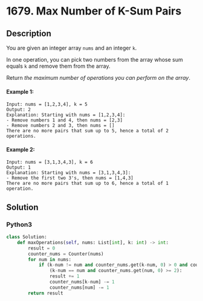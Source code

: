 # 1679. Max Number of K-Sum Pairs

## Description
You are given an integer array `nums` and an integer `k`.

In one operation, you can pick two numbers from the array whose sum equals `k` and remove them from the array.

Return *the maximum number of operations you can perform on the array*.

#### Example 1:
```
Input: nums = [1,2,3,4], k = 5
Output: 2
Explanation: Starting with nums = [1,2,3,4]:
- Remove numbers 1 and 4, then nums = [2,3]
- Remove numbers 2 and 3, then nums = []
There are no more pairs that sum up to 5, hence a total of 2 operations.
```

#### Example 2:
```
Input: nums = [3,1,3,4,3], k = 6
Output: 1
Explanation: Starting with nums = [3,1,3,4,3]:
- Remove the first two 3's, then nums = [1,4,3]
There are no more pairs that sum up to 6, hence a total of 1 operation.
```


## Solution

### Python3
```python
class Solution:
    def maxOperations(self, nums: List[int], k: int) -> int:
        result = 0
        counter_nums = Counter(nums)
        for num in nums:
            if (k-num != num and counter_nums.get(k-num, 0) > 0 and counter_nums[num] > 0) or \
                (k-num == num and counter_nums.get(num, 0) >= 2):
                result += 1
                counter_nums[k-num] -= 1
                counter_nums[num] -= 1
        return result
```
